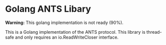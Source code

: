 # Golang ANTS Libary

**Warning:** This golang implementation is not ready (90%). 

This is a Golang implementation of the ANTS protocol. This library is thread-safe and only requires an io.ReadWriteCloser interface.
